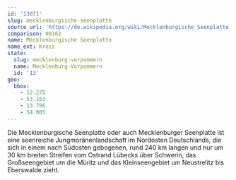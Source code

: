 ```yaml
---
id: '13071'
slug: mecklenburgische-seenplatte
source_url: 'https://de.wikipedia.org/wiki/Mecklenburgische_Seenplatte'
comparison: 09162
name: Mecklenburgische Seenplatte
name_ext: Kreis
state:
  slug: mecklenburg-vorpommern
  name: Mecklenburg-Vorpommern
  id: '13'
geo:
  bbox:
    - 12.275
    - 53.163
    - 13.796
    - 54.005
---
```


Die Mecklenburgische Seenplatte oder auch Mecklenburger Seenplatte ist eine seenreiche Jungmoränenlandschaft im Nordosten Deutschlands, die sich in einem nach Südosten gebogenen, rund 240 km langen und nur um 30 km breiten Streifen vom Ostrand Lübecks über Schwerin, das Großseengebiet um die Müritz und das Kleinseengebiet um Neustrelitz bis Eberswalde zieht.
